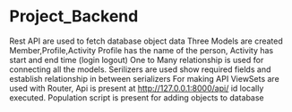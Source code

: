 # Project_Backend
Rest API are used to fetch database object data
Three Models are created Member,Profile,Activity
Profile has the name of the person, Activity has start and end time (login logout)
One to Many relationship is used for connecting all the models.
Serilizers are used show required fields and establish relationship in between serializers
For making API ViewSets are used with Router, Api is present at http://127.0.0.1:8000/api/ id locally executed.
Population script is present for adding objects to database

